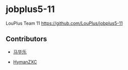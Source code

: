 # jobplus5-11

LouPlus Team 11 https://github.com/LouPlus/jobplus5-11

## Contributors

* [马华乐](https://github.com/WahLok)

* [HymanZXC](https://github.com/HymanZHAN)
